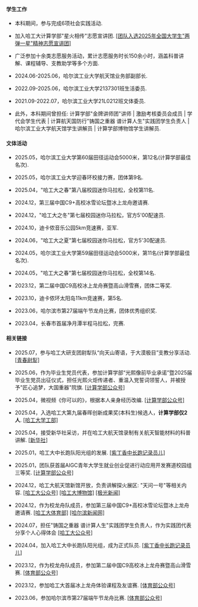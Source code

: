 #### 学生工作

- 本科期间，参与完成6项社会实践活动. 

- 加入哈工大计算学部"星火相传"志愿宣讲团. [[团队入选2025年全国大学生"两弹一星"精神志愿宣讲团]](https://mp.weixin.qq.com/s/I76TqCnBoGt-5oeKBaxuDA)

- 广泛参加十余类志愿服务活动，累计志愿服务时长150余小时，涵盖科普讲解、课程辅导、支教助学等多个方面. 

- 2024.06-2025.06，哈尔滨工业大学航天馆业务部副部长. 

- 2022.09-2025.06，哈尔滨工业大学2137301班生活委员. 

- 2021.09-2022.07，哈尔滨工业大学21L0212班文体委员. 

- 此外，本科期间曾担任: 计算学部"金牌讲师团"讲师 | 激励考核委员会成员 | 学代会学生代表 | 计算航天国防行"铸国之重器 谱计算人生"实践团学生负责人 | 哈尔滨工业大学航天馆学生讲解员 | 计算学部博物馆学生讲解员. 

#### 文体活动

- 2025.05，哈尔滨工业大学第60届田径运动会5000米，第12名(计算学部最佳名次). 

- 2025.05，哈尔滨工业大学迎春环校接力赛，团体第9名. 

- 2025.04，"哈工大之春"第八届校园迷你马拉松，全校第11名. 

- 2024.12，第三届中国C9+高校冰雪论坛暨冰上龙舟邀请赛. 

- 2024.12，"哈工大之冬"第七届校园迷你马拉松，官方5'00配速员. 

- 2024.10，迪卡侬音乐公园5km竞速赛，亚军. 

- 2024.06，"哈工大之夏"第七届校园迷你马拉松，官方5'30配速员. 

- 2024.05，哈尔滨工业大学第59届田径运动会5000米，第11名(计算学部最佳名次). 

- 2024.05，"哈工大之春"第七届校园迷你马拉松，全校第14名. 

- 2023.12，第二届中国C9高校冰上龙舟赛暨高山滑雪赛，团体二等奖. 

- 2023.10，迪卡侬环太阳岛11km竞速赛，第5名. 

- 2023.06，哈尔滨市第27届端午节龙舟比赛，团体优秀组织奖. 

- 2023.04，长春市首届净月潭半程马拉松，完赛. 

#### 相关链接

- 2025.07，参与哈工大研支团尉犁队“向天山寄语，于大漠极目”支教分享活动. [[青春尉犁]](https://mp.weixin.qq.com/s/S_xzli-LiZ-gvy9wXP59cQ)

- 2025.06，作为毕业生党员代表，参加计算学部“光熙像前毕业承诺”暨2025届毕业生党员出征仪式，担任光熙火炬传递者、重温入党誓词领誓人，并被授予"匠心追梦，大国重器"院旗. [[计算学部公众号]](https://mp.weixin.qq.com/s/Z65KKOdM1zJ2gkfEWa7qvw)

- 2025.04，微视频《你可以的》，根据本人亲身经历改编. [[计算学部公众号]](https://mp.weixin.qq.com/s/VXXi_64xH3QOBPGpaclMAA)

- 2025.04，入选哈工大第九届春晖创新成果奖(本科生)候选人，<strong>计算学部仅2人</strong>. [[哈工大学工部]](https://mp.weixin.qq.com/s/oWc7MWBfCcbhnNmUWqyNhw)

- 2025.04，接受新华社采访，并在哈工大航天馆录制有关航天智能材料的科普讲解. [[新华社]](https://h.xinhuaxmt.com/vh512/share/12511861?d=134ff38&channel=weixin)

- 2025.01，哈工大中长跑队阳光组的发展. [[紫丁香中长跑记录员儿]](https://mp.weixin.qq.com/s/oOT9i4SzGdlLGc4UhBPkAw)

- 2025.01，团队获首届AIGC青年大学生就业创业促进行动应用开发赛道校园组三等奖. [[计算学部公众号]](https://mp.weixin.qq.com/s/XqWmgkUQHvdHCA_vk9S8aA)

- 2024.12，哈工大航天馆新馆开放，负责讲解探火展区: "天问一号"等相关内容. [[哈工大公众号]](https://mp.weixin.qq.com/s/dAkxIPs0f7KSUphq0E1Xxg) [[哈工大博物馆]](https://mp.weixin.qq.com/s/yF2i0SyqKCgx5sJzVX4a_A) [[极光新闻]](https://mp.weixin.qq.com/s/7vEy3zMKnptuHgwuVSlvBw)

- 2024.12，作为校龙舟队成员，参加第三届中国C9+高校冰雪论坛暨冰上龙舟邀请赛. [[哈工大体育部]](https://mp.weixin.qq.com/s/PMBHZaGGd3EaZ-MaBRyfdA) [[哈尔滨新闻网]](https://mp.weixin.qq.com/s/coOfKyR0jAdGauXcriHp6Q)

- 2024.07，担任"铸国之重器 谱计算人生"实践团学生负责人，作为实践团代表分享个人心得体会 [[哈工大公众号]](https://mp.weixin.qq.com/s/rpqqORFTdbhO_9ltOZD0Ng)

- 2024.04，加入哈工大中长跑队阳光组，成为正式队员. [[紫丁香中长跑记录员儿]](https://mp.weixin.qq.com/s/qipc44rEOIdtqRMVyQudhQ)

- 2023.12，作为校龙舟队成员，参加第二届中国C9高校冰上龙舟赛暨高山滑雪赛. [[体育部公众号]](https://mp.weixin.qq.com/s/9nhS2JHktG5FpM5eQ0WbXQ)

- 2023.12，参加哈工大首届冰上龙舟体验课程及友谊赛. [[体育部公众号]](https://mp.weixin.qq.com/s/-Mv3ifUDu5ujZ3dzNFG2uw)

- 2023.06，参加哈尔滨市第27届端午节龙舟比赛. 
[[体育部公众号]](https://mp.weixin.qq.com/s/-sJ16WRMyagixnr2LFDGng)

